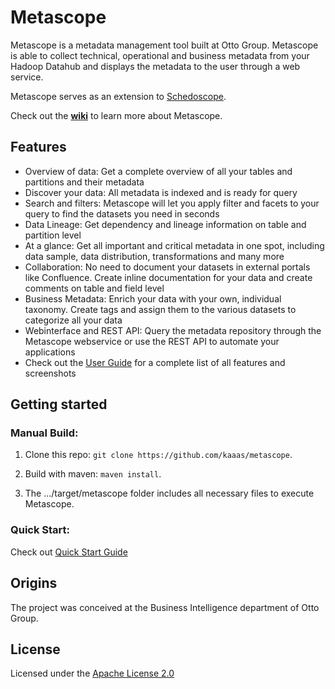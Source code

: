 # Metascope

Metascope is a metadata management tool built at Otto Group. Metascope is able to collect technical, operational and business metadata from your Hadoop Datahub and displays the metadata to the user through a web service.

Metascope serves as an extension to [Schedoscope](https://github.com/ottogroup/schedoscope). 

Check out the [**wiki**](https://github.com/kaaas/metascope/wiki) to learn more about Metascope.

## Features

* Overview of data: Get a complete overview of all your tables and partitions and their metadata
* Discover your data: All metadata is indexed and is ready for query
* Search and filters: Metascope will let you apply filter and facets to your query to find the datasets you need in seconds
* Data Lineage: Get dependency and lineage information on table and partition level
* At a glance: Get all important and critical metadata in one spot, including data sample, data distribution, transformations and many more
* Collaboration: No need to document your datasets in external portals like Confluence. Create inline documentation for your data and create comments on table and field level
* Business Metadata: Enrich your data with your own, individual taxonomy. Create tags and assign them to the various datasets to categorize all your data
* Webinterface and REST API: Query the metadata repository through the Metascope webservice or use the REST API to automate your applications
* Check out the [User Guide](https://github.com/kaaas/metascope/wiki/User-Guide) for a complete list of all features and screenshots

## Getting started

### Manual Build:
1. Clone this repo: `git clone https://github.com/kaaas/metascope`.

2. Build with maven: `maven install`.

3. The .../target/metascope folder includes all necessary files to execute Metascope.

### Quick Start:
Check out [Quick Start Guide](https://github.com/kaaas/metascope/wiki/Quick-Start-Guide)

## Origins
The project was conceived at the Business Intelligence department of Otto Group.

## License
Licensed under the [Apache License 2.0](https://github.com/kaaas/metascope/blob/master/LICENSE)
